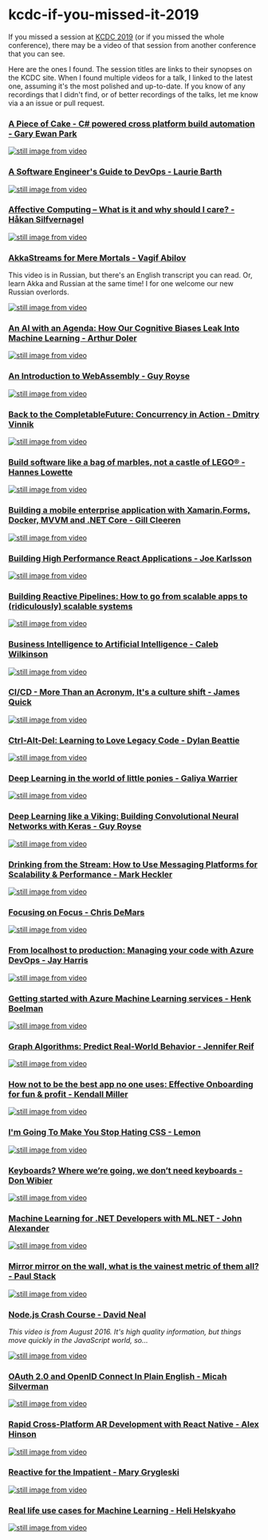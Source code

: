 # kcdc-if-you-missed-it-2019
If you missed a session at [KCDC 2019](https://www.kcdc.info/sessions) (or if you missed the whole conference), there may be a video of that session from another conference that you can see. 

Here are the ones I found. The session titles are links to their synopses on the KCDC site. When I found multiple videos for a talk, I linked to the latest one, assuming it's the most polished and up-to-date. If you know of any recordings that I didn't find, or of better recordings of the talks, let me know via a an issue or pull request.

### [A Piece of Cake - C# powered cross platform build automation - Gary Ewan Park](https://www.kcdc.info/session/ses-83401)
[![still image from video](https://i.vimeocdn.com/video/577230796_590x332.webp)](https://vimeo.com/171704581)

### [A Software Engineer's Guide to DevOps - Laurie Barth](https://www.kcdc.info/session/ses-77744)
[![still image from video](https://img.youtube.com/vi/8VIC28AeTw8/0.jpg)](https://www.youtube.com/watch?v=8VIC28AeTw8)

### [Affective Computing – What is it and why should I care? - Håkan Silfvernagel](https://www.kcdc.info/session/ses-79528)
[![still image from video](https://img.youtube.com/vi/cQNXk5gR2sA/0.jpg)](https://www.youtube.com/watch?v=cQNXk5gR2sA)

### [AkkaStreams for Mere Mortals - Vagif Abilov](https://www.kcdc.info/session/ses-79048)
This video is in Russian, but there's an English transcript you can read. Or, learn Akka and Russian at the same time! I for one welcome our new Russian overlords.

[![still image from video](https://img.youtube.com/vi/ibpnza_PCr0/0.jpg)](https://weekly-geekly.github.io/articles/418639/index.html)

### [An AI with an Agenda: How Our Cognitive Biases Leak Into Machine Learning - Arthur Doler](https://www.kcdc.info/session/ses-80896)
[![still image from video](https://img.youtube.com/vi/0_6pSLVkaMM/0.jpg)](https://www.youtube.com/watch?v=0_6pSLVkaMM)

### [An Introduction to WebAssembly - Guy Royse](https://www.kcdc.info/session/ses-77823)
[![still image from video](https://img.youtube.com/vi/9o4R2fOgd7M/0.jpg)](https://www.youtube.com/watch?v=9o4R2fOgd7M)

### [Back to the CompletableFuture: Concurrency in Action - Dmitry Vinnik](https://www.kcdc.info/session/ses-85724)
[![still image from video](https://img.youtube.com/vi/husm8xMJ2So/0.jpg)](https://www.youtube.com/watch?v=husm8xMJ2So)

### [Build software like a bag of marbles, not a castle of LEGO® - Hannes Lowette](https://www.kcdc.info/session/ses-78271)
[![still image from video](https://img.youtube.com/vi/sLIqdigpFj8/0.jpg)](https://www.youtube.com/watch?v=sLIqdigpFj8)

### [Building a mobile enterprise application with Xamarin.Forms, Docker, MVVM and .NET Core - Gill Cleeren](https://www.kcdc.info/session/ses-80372)
[![still image from video](https://img.youtube.com/vi/d95DbeodRk8/0.jpg)](https://www.youtube.com/watch?v=d95DbeodRk8)

### [Building High Performance React Applications - Joe Karlsson](https://www.kcdc.info/session/ses-80582)
[![still image from video](https://img.youtube.com/vi/xJYOipHkwNM/0.jpg)](https://www.youtube.com/watch?v=xJYOipHkwNM)

### [Building Reactive Pipelines: How to go from scalable apps to (ridiculously) scalable systems](https://www.kcdc.info/session/ses-83833)
[![still image from video](https://img.youtube.com/vi/h6ExDXS2JCI/0.jpg)](https://www.youtube.com/watch?v=h6ExDXS2JCI)

### [Business Intelligence to Artificial Intelligence - Caleb Wilkinson](https://www.kcdc.info/session/ses-129050)
[![still image from video](https://img.youtube.com/vi/NmxYWmx5oNA/0.jpg)](https://www.youtube.com/watch?v=NmxYWmx5oNA)

### [CI/CD - More Than an Acronym, It's a culture shift - James Quick](https://www.kcdc.info/session/ses-81852)
[![still image from video](https://img.youtube.com/vi/SyXlonXdZsc/0.jpg)](https://www.youtube.com/watch?v=SyXlonXdZsc)

### [Ctrl-Alt-Del: Learning to Love Legacy Code - Dylan Beattie](https://www.kcdc.info/session/ses-85480)
[![still image from video](https://i.vimeocdn.com/video/709886015_590x332.webp)](https://vimeo.com/275529979)

### [Deep Learning in the world of little ponies - Galiya Warrier](https://www.kcdc.info/session/ses-81893)
[![still image from video](https://img.youtube.com/vi/tJKXGlIhris/0.jpg)](https://www.youtube.com/watch?v=StJKXGlIhris)

### [Deep Learning like a Viking: Building Convolutional Neural Networks with Keras - Guy Royse](https://www.kcdc.info/session/ses-77822)
[![still image from video](https://img.youtube.com/vi/r2B8C8CrDnY/0.jpg)](https://www.youtube.com/watch?v=r2B8C8CrDnY)

### [Drinking from the Stream: How to Use Messaging Platforms for Scalability & Performance - Mark Heckler](https://www.kcdc.info/session/ses-83831)
[![still image from video](https://img.youtube.com/vi/POCVdJ2hCLw/0.jpg)](https://www.youtube.com/watch?v=POCVdJ2hCLw)

### [Focusing on Focus - Chris DeMars](https://www.kcdc.info/session/ses-77877)
[![still image from video](https://img.youtube.com/vi/gUK0ieCJkRI/0.jpg)](https://www.youtube.com/watch?v=gUK0ieCJkRI)

### [From localhost to production: Managing your code with Azure DevOps - Jay Harris](https://www.kcdc.info/session/ses-79285)
[![still image from video](https://img.youtube.com/vi/x3Ww7-hcZvw/0.jpg)](https://www.youtube.com/watch?v=x3Ww7-hcZvw)

### [Getting started with Azure Machine Learning services - Henk Boelman](https://www.kcdc.info/session/ses-83380)
[![still image from video](https://img.youtube.com/vi/dwiVnrTC5Do/0.jpg)](https://www.youtube.com/watch?v=dwiVnrTC5Do)

### [Graph Algorithms: Predict Real-World Behavior - Jennifer Reif](https://www.kcdc.info/session/ses-84652)
[![still image from video](https://img.youtube.com/vi/dlL7WRFskTg/0.jpg)](https://www.youtube.com/watch?v=dlL7WRFskTg)

### [How not to be the best app no one uses: Effective Onboarding for fun & profit - Kendall Miller](https://www.kcdc.info/session/ses-82459)
[![still image from video](https://img.youtube.com/vi/BvVNGTAbPss/0.jpg)](https://www.youtube.com/watch?v=BvVNGTAbPss)

### [I'm Going To Make You Stop Hating CSS - Lemon](https://www.kcdc.info/session/ses-77253)
[![still image from video](https://img.youtube.com/vi/Xp6Kv62rlHw/0.jpg)](https://www.youtube.com/watch?v=Xp6Kv62rlHw)

### [Keyboards? Where we’re going, we don’t need keyboards - Don Wibier](https://www.kcdc.info/session/ses-85070)
[![still image from video](https://img.youtube.com/vi/_jA4gLZtFSE/0.jpg)](https://www.youtube.com/watch?v=_jA4gLZtFSE)

### [Machine Learning for .NET Developers with ML.NET - John Alexander](https://www.kcdc.info/session/ses-78183)
[![still image from video](https://img.youtube.com/vi/nmWrLqsT-XU/0.jpg)](https://www.youtube.com/watch?v=nmWrLqsT-XU)

### [Mirror mirror on the wall, what is the vainest metric of them all? - Paul Stack](https://www.kcdc.info/session/ses-101352)
[![still image from video](https://img.youtube.com/vi/XJsgvyMm-HY/0.jpg)](https://www.youtube.com/watch?v=XJsgvyMm-HY)

### [Node.js Crash Course - David Neal](https://www.kcdc.info/session/ses-85401)
*This video is from August 2016. It's high quality information, but things move quickly in the JavaScript world, so...*

[![still image from video](https://img.youtube.com/vi/8d6kJYqFWoQ/0.jpg)](https://www.youtube.com/watch?v=8d6kJYqFWoQ)

### [OAuth 2.0 and OpenID Connect In Plain English - Micah Silverman](https://www.kcdc.info/session/ses-84370)
[![still image from video](https://img.youtube.com/vi/g1VyR6MWPgE/0.jpg)](https://www.youtube.com/watch?v=g1VyR6MWPgE)

### [Rapid Cross-Platform AR Development with React Native - Alex Hinson](https://www.kcdc.info/session/ses-78147)
[![still image from video](https://img.youtube.com/vi/g0EGEnL9f4Q/0.jpg)](https://www.youtube.com/watch?v=g0EGEnL9f4Q)

### [Reactive for the Impatient - Mary Grygleski ](https://www.kcdc.info/session/ses-80263)
[![still image from video](https://img.youtube.com/vi/V2zVvoD9qLQ/0.jpg)](https://www.youtube.com/watch?v=V2zVvoD9qLQ)

### [Real life use cases for Machine Learning - Heli Helskyaho](https://www.kcdc.info/session/ses-79878)
[![still image from video](https://i.vimeocdn.com/video/751122883_590x332.webp)](https://vimeo.com/310495919)

